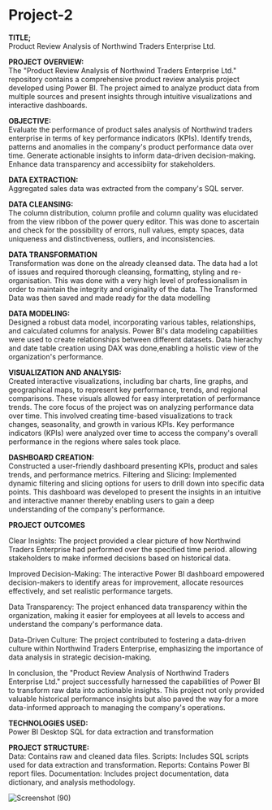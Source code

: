 # Project-2
**TITLE;**  <br>
Product Review Analysis of Northwind Traders Enterprise Ltd.

**PROJECT OVERVIEW:**  <br>
The "Product Review Analysis of Northwind Traders Enterprise Ltd." repository contains a comprehensive product review analysis project developed using Power BI. The project aimed to analyze product data from multiple sources and present insights through intuitive visualizations and interactive dashboards.

**OBJECTIVE:**  <br>
Evaluate the performance of product sales analysis of Northwind traders enterprise in terms of key performance indicators (KPIs). Identify trends, patterns and anomalies in the company's product performance data over time. Generate actionable insights to inform data-driven decision-making. Enhance data transparency and accessibiity for stakeholders.

**DATA EXTRACTION:**  <br>
Aggregated sales data was extracted from the company's SQL server.

**DATA CLEANSING:**  <br> 
The column distribution, column profile and column quality was elucidated from the view ribbon of the power query editor. This was done to ascertain and check for the possibility of errors, null values, empty spaces, data uniqueness and distinctiveness, outliers, and inconsistencies.

**DATA TRANSFORMATION**  <br>
Transformation was done on the already cleansed data. The data had a lot of issues and required thorough cleansing, formatting, styling and re-organisation. This was done with a very high level of professionalism in order to maintain the integrity and originality of the data. The Transformed Data was then saved and made ready for the data modelling

**DATA MODELING:**  <br> 
Designed a robust data model, incorporating various tables, relationships, and calculated columns for analysis. Power BI's data modeling capabilities were used to create relationships between different datasets. Data hierachy and date table creation using DAX was done,enabling a holistic view of the organization's performance.

**VISUALIZATION AND ANALYSIS:**  <br> 
Created interactive visualizations, including bar charts, line graphs, and geographical maps, to represent key performance, trends, and regional comparisons. These visuals allowed for easy interpretation of performance trends. The core focus of the project was on analyzing performance data over time. This involved creating time-based visualizations to track changes, seasonality, and growth in various KPIs. Key performance indicators (KPIs) were analyzed over time to access the company's overall performance in the regions where sales took place.

**DASHBOARD CREATION:**  <br> 
Constructed a user-friendly dashboard presenting KPIs, product and sales trends, and performance metrics.
Filtering and Slicing: Implemented dynamic filtering and slicing options for users to drill down into specific data points. This dashboard was developed to present the insights in an intuitive and interactive manner thereby enabling users to gain a deep understanding of the company's performance.


**PROJECT OUTCOMES**  <br>

Clear Insights: The project provided a clear picture of how Northwind Traders Enterprise had performed over the specified time period. allowing stakeholders to make informed decisions based on historical data.

Improved Decision-Making: The interactive Power BI dashboard empowered decision-makers to identify areas for improvement, allocate resources effectively, and set realistic performance targets.

Data Transparency: The project enhanced data transparency within the organization, making it easier for employees at all levels to access and understand the company's performance data.

Data-Driven Culture: The project contributed to fostering a data-driven culture within Northwind Traders Enterprise, emphasizing the importance of data analysis in strategic decision-making.

In conclusion, the "Product Review Analysis of Northwind Traders Enterprise Ltd." project successfully harnessed the capabilities of Power BI to transform raw data into actionable insights. This project not only provided valuable historical performance insights but also paved the way for a more data-informed approach to managing the company's operations.

**TECHNOLOGIES USED:**  <br>
Power BI Desktop
SQL for data extraction and transformation

**PROJECT STRUCTURE:** <br>
Data: Contains raw and cleaned data files.
Scripts: Includes SQL scripts used for data extraction and transformation.
Reports: Contains Power BI report files.
Documentation: Includes project documentation, data dictionary, and analysis methodology.

![Screenshot (90)](https://github.com/olulekeomotoba/Project-2/assets/149272576/2cfd8a10-f892-4766-8809-0366cb580944)
